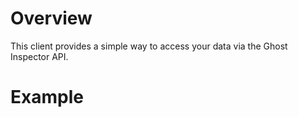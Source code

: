 # Overview

This client provides a simple way to access your data via the Ghost Inspector API.
# Example
